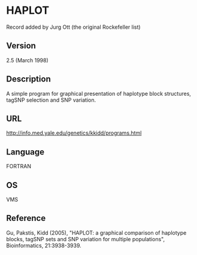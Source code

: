 # HAPLOT
Record added by Jurg Ott (the original Rockefeller list)

## Version
2.5 (March 1998)

## Description
A simple program for graphical presentation of haplotype block structures, tagSNP selection and SNP variation.

## URL
http://info.med.yale.edu/genetics/kkidd/programs.html

## Language
FORTRAN

## OS
VMS

## Reference
Gu, Pakstis, Kidd (2005), "HAPLOT: a graphical comparison of haplotype blocks, tagSNP sets and SNP variation for multiple populations", Bioinformatics, 21:3938-3939.